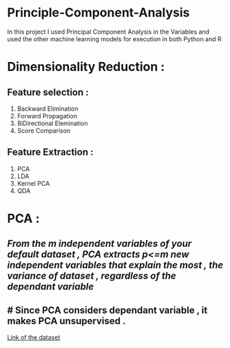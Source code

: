 # Principle-Component-Analysis
In this project I used Principal Component Analysis in the Variables and used the other machine learning models for execution in both Python and R

# Dimensionality Reduction :

## Feature selection :
1) Backward Elimination
2) Forward Propagation
3) BiDirectional Elemination
4) Score Comparison

## Feature Extraction :
1) PCA
2) LDA
3) Kernel PCA
4) QDA

# PCA :
## <i> From the m independent variables of your default dataset , PCA extracts p<=m new independent variables that explain the most , the variance of dataset , regardless of the dependant variable
</i>

## \# Since PCA considers dependant variable , it makes PCA unsupervised .

[Link of the dataset](archive.ics.uci.edu/m/datasets/wine)
